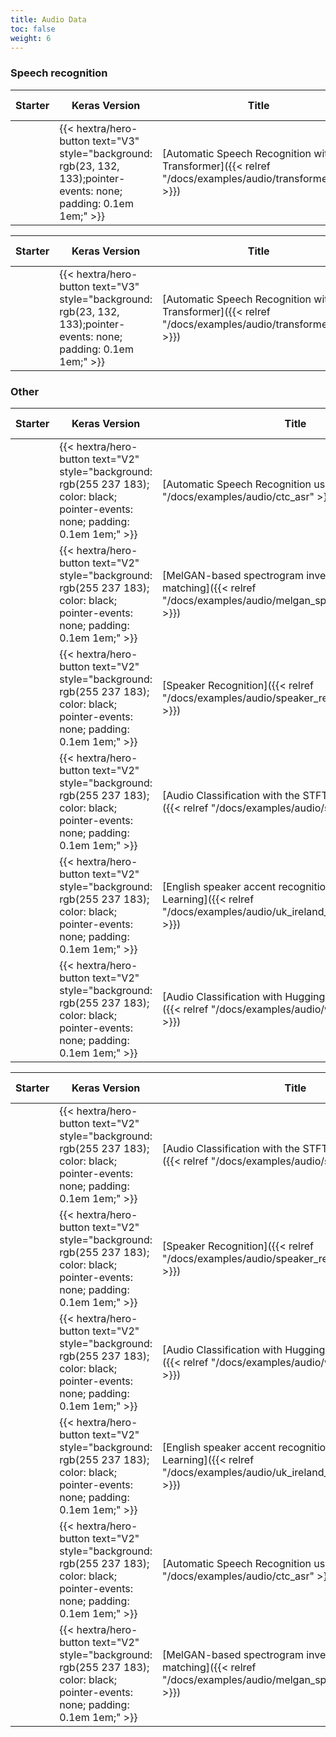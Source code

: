 ```yaml
---
title: Audio Data
toc: false
weight: 6
---
```


### Speech recognition

| Starter | Keras Version                                                                                                        | Title                                                                                                  | Date Created | Last Modified |
| ------- | -------------------------------------------------------------------------------------------------------------------- | ------------------------------------------------------------------------------------------------------ | ------------ | ------------- |
|         | {{< hextra/hero-button text="V3" style="background: rgb(23, 132, 133);pointer-events: none; padding: 0.1em 1em;" >}} | [Automatic Speech Recognition with Transformer]({{< relref "/docs/examples/audio/transformer_asr" >}}) | 2021/01/13   | 2021/01/13    |

| Starter | Keras Version                                                                                                        | Title                                                                                                  | Date Created | Last Modified ▼ |
| ------- | -------------------------------------------------------------------------------------------------------------------- | ------------------------------------------------------------------------------------------------------ | ------------ | --------------- |
|         | {{< hextra/hero-button text="V3" style="background: rgb(23, 132, 133);pointer-events: none; padding: 0.1em 1em;" >}} | [Automatic Speech Recognition with Transformer]({{< relref "/docs/examples/audio/transformer_asr" >}}) | 2021/01/13   | 2021/01/13      |

### Other

| Starter | Keras Version                                                                                                                      | Title                                                                                                                             | Date Created | Last Modified |
| ------- | ---------------------------------------------------------------------------------------------------------------------------------- | --------------------------------------------------------------------------------------------------------------------------------- | ------------ | ------------- |
|         | {{< hextra/hero-button text="V2" style="background: rgb(255 237 183); color: black; pointer-events: none; padding: 0.1em 1em;" >}} | [Automatic Speech Recognition using CTC]({{< relref "/docs/examples/audio/ctc_asr" >}})                                           | 2021/09/26   | 2021/09/26    |
|         | {{< hextra/hero-button text="V2" style="background: rgb(255 237 183); color: black; pointer-events: none; padding: 0.1em 1em;" >}} | [MelGAN-based spectrogram inversion using feature matching]({{< relref "/docs/examples/audio/melgan_spectrogram_inversion" >}})   | 2021/09/02   | 2021/09/15    |
|         | {{< hextra/hero-button text="V2" style="background: rgb(255 237 183); color: black; pointer-events: none; padding: 0.1em 1em;" >}} | [Speaker Recognition]({{< relref "/docs/examples/audio/speaker_recognition_using_cnn" >}})                                        | 2020/06/14   | 2023/07/19    |
|         | {{< hextra/hero-button text="V2" style="background: rgb(255 237 183); color: black; pointer-events: none; padding: 0.1em 1em;" >}} | [Audio Classification with the STFTSpectrogram layer]({{< relref "/docs/examples/audio/stft" >}})                                 | 2024/10/04   | 2024/10/04    |
|         | {{< hextra/hero-button text="V2" style="background: rgb(255 237 183); color: black; pointer-events: none; padding: 0.1em 1em;" >}} | [English speaker accent recognition using Transfer Learning]({{< relref "/docs/examples/audio/uk_ireland_accent_recognition" >}}) | 2022/04/16   | 2022/04/16    |
|         | {{< hextra/hero-button text="V2" style="background: rgb(255 237 183); color: black; pointer-events: none; padding: 0.1em 1em;" >}} | [Audio Classification with Hugging Face Transformers]({{< relref "/docs/examples/audio/wav2vec2_audiocls" >}})                    | 2022/07/01   | 2022/08/27    |

| Starter | Keras Version                                                                                                                      | Title                                                                                                                             | Date Created | Last Modified ▼ |
| ------- | ---------------------------------------------------------------------------------------------------------------------------------- | --------------------------------------------------------------------------------------------------------------------------------- | ------------ | --------------- |
|         | {{< hextra/hero-button text="V2" style="background: rgb(255 237 183); color: black; pointer-events: none; padding: 0.1em 1em;" >}} | [Audio Classification with the STFTSpectrogram layer]({{< relref "/docs/examples/audio/stft" >}})                                 | 2024/10/04   | 2024/10/04      |
|         | {{< hextra/hero-button text="V2" style="background: rgb(255 237 183); color: black; pointer-events: none; padding: 0.1em 1em;" >}} | [Speaker Recognition]({{< relref "/docs/examples/audio/speaker_recognition_using_cnn" >}})                                        | 2020/06/14   | 2023/07/19      |
|         | {{< hextra/hero-button text="V2" style="background: rgb(255 237 183); color: black; pointer-events: none; padding: 0.1em 1em;" >}} | [Audio Classification with Hugging Face Transformers]({{< relref "/docs/examples/audio/wav2vec2_audiocls" >}})                    | 2022/07/01   | 2022/08/27      |
|         | {{< hextra/hero-button text="V2" style="background: rgb(255 237 183); color: black; pointer-events: none; padding: 0.1em 1em;" >}} | [English speaker accent recognition using Transfer Learning]({{< relref "/docs/examples/audio/uk_ireland_accent_recognition" >}}) | 2022/04/16   | 2022/04/16      |
|         | {{< hextra/hero-button text="V2" style="background: rgb(255 237 183); color: black; pointer-events: none; padding: 0.1em 1em;" >}} | [Automatic Speech Recognition using CTC]({{< relref "/docs/examples/audio/ctc_asr" >}})                                           | 2021/09/26   | 2021/09/26      |
|         | {{< hextra/hero-button text="V2" style="background: rgb(255 237 183); color: black; pointer-events: none; padding: 0.1em 1em;" >}} | [MelGAN-based spectrogram inversion using feature matching]({{< relref "/docs/examples/audio/melgan_spectrogram_inversion" >}})   | 2021/09/02   | 2021/09/15      |

